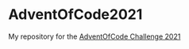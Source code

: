# AdventOfCode2021
My repository for the [AdventOfCode Challenge 2021](https://adventofcode.com/2021)
